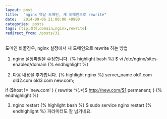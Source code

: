 ```yaml
---
layout: post
title:  "nginx 옛날 도메인, 새 도메인으로 rewrite"
date:   2014-09-06 21:00:00 +0900
categories: posts
tags: [tip,설정,domain,nginx,rewrite]
redirect_from: /posts/31
--- 
```

도메인 바꿀경우, nginx 설정에서 새 도메인으로 rewrite 하는 방법

1. nginx 설정파일을 수정합니다.
{% highlight bash %}
$ vi /etc/nginx/sites-enabled/domain
{% endhighlight %}

2. 다음 내용을 추가합니다.
{% highlight nginx %}
server_name old1.com old2.com old3.com new.com;

if ($host != 'new.com' ) {
  rewrite ^/(.*)$ http://new.com/$1 permanent;
}
{% endhighlight %}


3. nginx restart
{% highlight bash %}
$ sudo service nginx restart
{% endhighlight %}
파라미터도 잘 넘기네요.